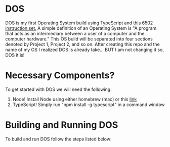 # DOS
DOS is my first Operating System build using TypeScript and [this 6502 instruction set.](https://www.labouseur.com/commondocs/6502alan-instruction-set.pdf) A simple definition of an Operating System is "A program that acts as an intermediary between a user of a computer and the computer hardware." This OS build will be separated into four sections denoted by Project 1, Project 2, and so on. After creating this repo and the name of my OS I realized DOS is already take... BUT I am not changing it so, DOS it is!

# Necessary Components?
To get started with DOS we will need the following:

1. Node! Install Node using either homebrew (mac) or this [link](https://nodejs.org/en/download)
2. TypeScript! Simply run "npm install -g typescript" in a command window

# Building and Running DOS
To build and run DOS follow the steps listed below:
